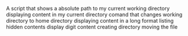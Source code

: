 A script that shows a absolute path to my current working directory
displaying content in my current directory
comand that changes working directory to home directory
displaying content in a long format
listing hidden contents
display digit content
creating directory
moving the file
